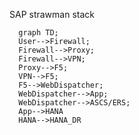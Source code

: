 
SAP strawman stack

```mermaid
  graph TD;
  User-->Firewall;
  Firewall-->Proxy;
  Firewall-->VPN;
  Proxy-->F5;
  VPN-->F5;
  F5-->WebDispatcher;
  WebDispatcher-->App;
  WebDispatcher-->ASCS/ERS;
  App-->HANA
  HANA-->HANA_DR
```

